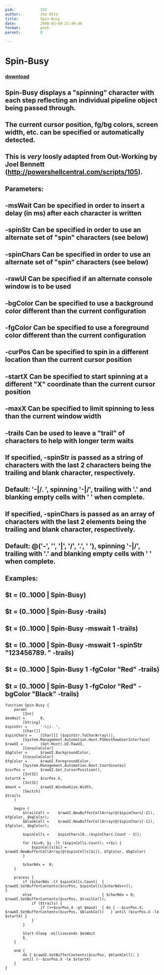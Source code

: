 ```yaml
---
pid:            157
author:         Joe Otto
title:          Spin-Busy
date:           2008-03-09 21:49:46
format:         posh
parent:         0

---
```


# Spin-Busy

### [download](Scripts\157.ps1)

## Spin-Busy displays a "spinning" character with each step reflecting an individual pipeline object being passed through.
## The current cursor position, fg/bg colors, screen width, etc. can be specified or automatically detected.
##
## This is *very* loosly adapted from Out-Working by Joel Bennett (http://powershellcentral.com/scripts/105).
##
## Parameters:
##   -msWait	Can be specified in order to insert a delay (in ms) after each character is written
##   -spinStr	Can be specified in order to use an alternate set of "spin" characters (see below)
##   -spinChars	Can be specified in order to use an alternate set of "spin" characters (see below)
##   -rawUI		Can be specified if an alternate console window is to be used
##   -bgColor	Can be specified to use a background color different than the current configuration
##   -fgColor	Can be specified to use a foreground color different than the current configuration
##   -curPos	Can be specified to spin in a different location than the current cursor position
##   -startX	Can be specified to start spinning at a different "X" coordinate than the current cursor position
##   -maxX		Can be specified to limit spinning to less than the current window width
##   -trails	Can be used to leave a "trail" of characters to help with longer term waits
##
## If specified, -spinStr is passed as a string of characters with the last 2 characters being the trailing and blank character, respectively.
##   Default: '-\|/. ', spinning '-\|/', trailing with '.' and blanking empty cells with ' ' when complete.
##
## If specified, -spinChars is passed as an array of characters with the last 2 elements being the trailing and blank character, respectively.
##   Default: @('-', '\', '|', '/', '.', ' '), spinning '-\|/', trailing with '.' and blanking empty cells with ' ' when complete.
##
## Examples:
##   $t = (0..1000 | Spin-Busy)
##   $t = (0..1000 | Spin-Busy -trails)
##   $t = (0..1000 | Spin-Busy -mswait 1 -trails)
##   $t = (0..1000 | Spin-Busy -mswait 1 -spinStr "123456789. " -trails)
##   $t = (0..1000 | Spin-Busy 1 -fgColor "Red" -trails)
##   $t = (0..1000 | Spin-Busy 1 -fgColor "Red" -bgColor "Black" -trails)


```posh
function Spin-Busy {
	param(
		[Int]														$msWait =		0,
		[String]													$spinStr =		'-\|/. ',
		[Char[]]													$spinChars =	[Char[]] ($spinStr.ToCharArray()),
		[System.Management.Automation.Host.PSHostRawUserInterface]	$rawUI =		(Get-Host).UI.RawUI,
		[ConsoleColor]												$bgColor =		$rawUI.BackgroundColor,
		[ConsoleColor]												$fgColor =		$rawUI.ForegroundColor,
		[System.Management.Automation.Host.Coordinates]				$curPos =		$rawUI.Get_CursorPosition(),
		[Int32]														$startX =		$curPos.X,
		[Int32]														$maxX =			$rawUI.WindowSize.Width,
		[Switch]													$trails
	)

	begin {
		$trailCell =	$rawUI.NewBufferCellArray(@($spinChars[-2]), $fgColor, $bgColor);
		$blankCell =	$rawUI.NewBufferCellArray(@($spinChars[-1]), $fgColor, $bgColor);

		$spinCells =	$spinChars[0..($spinChars.Count - 3)];

		for ($i=0; $i -lt ($spinCells.Count); ++$i) {
			$spinCells[$i] = $rawUI.NewBufferCellArray(@($spinCells[$i]), $fgColor, $bgColor)
		}

		$charNdx =	0;
	}

	process {
		if ($charNdx -lt $spinCells.Count)	{					$rawUI.SetBufferContents($curPos, $spinCells[$charNdx++]);					}
		else								{ $charNdx = 0;		$rawUI.SetBufferContents($curPos, $trailCell);
			if ($trails) {
				if (++$curPos.X -gt $maxX) 	{ do { --$curPos.X;	$rawUI.SetBufferContents($curPos, $blankCell)	} until ($curPos.X -le $startX)	}
			}
		}

		Start-Sleep -milliseconds $msWait
		$_
	}

	end {
		do { $rawUI.SetBufferContents($curPos, $blankCell);	}
		until (--$curPos.X -le $startX)
	}
}

```
